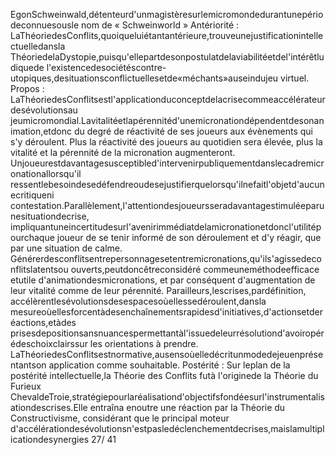 EgonSchweinwald,détenteurd'unmagistèresurlemicromondedurantunepériodeconnuesousle
nom de « Schweinworld » 
Antériorité :
LaThéoriedesConflits,quoiqueluiétantantérieure,trouveunejustificationintellectuelledansla
ThéoriedelaDystopie,puisqu'ellepartdesonpostulatdelaviabilitéetdel'intérêtludiquede
l'existencedesociétéscontre-utopiques,desituationsconflictuellesetde«méchants»auseindujeu
virtuel. 
Propos : 
LaThéoriedesConflitsestl'applicationduconceptdelacrisecommeaccélérateurdesévolutionsau
jeumicromondial.Lavitalitéetlapérennitéd'unemicronationdépendentdesonanimation,etdonc
du degré de réactivité de ses joueurs aux évènements qui s'y déroulent. Plus la réactivité des joueurs au
quotidien sera élevée, plus la vitalité et la pérennité de la micronation augmenteront. 
Unjoueurestdavantagesusceptibled'intervenirpubliquementdanslecadremicronationallorsqu'il
ressentlebesoindesedéfendreoudesejustifierquelorsqu'ilnefaitl'objetd'aucunecritiqueni
contestation.Parallèlement,l'attentiondesjoueursseradavantagestimuléeparunesituationdecrise,
impliquantuneincertitudesurl'avenirimmédiatdelamicronationetdoncl'utilitépourchaque
joueur de se tenir informé de son déroulement et d'y réagir, que par une situation de calme. 
Générerdesconflitsentrepersonnagesetentremicronations,qu'ils'agissedeconflitslatentsou
ouverts,peutdoncêtreconsidéré commeuneméthodeefficace etutile d'animationdesmicronations,
et par conséquent d'augmentation de leur vitalité comme de leur pérennité. 
Parailleurs,lescrises,pardéfinition, accélèrentlesévolutionsdesespacesoùellessedéroulent,dansla
mesureoùellesforcentàdesenchaînementsrapidesd'initiatives,d'actionsetderéactions,etàdes
prisesdepositionsansnuancespermettantàl'issuedeleurrésolutiond'avoiropérédeschoixclairssur
les orientations à prendre. 
LaThéoriedesConflitsestnormative,ausensoùelledécritunmodedejeuenprésentantson
application comme souhaitable. 
Postérité : 
Sur leplan de la postérité intellectuelle,la Théorie des Conflits futà l'originede la Théorie du Furieux
ChevaldeTroie,stratégiepourlaréalisationd'objectifsfondéesurl'instrumentalisationdescrises.Elle
entraîna enoutre une réaction par la Théorie du Constructivisme, considérant que le principal moteur
d'accélérationdesévolutionsn'estpasledéclenchementdecrises,maislamultiplicationdesynergies
27/ 41